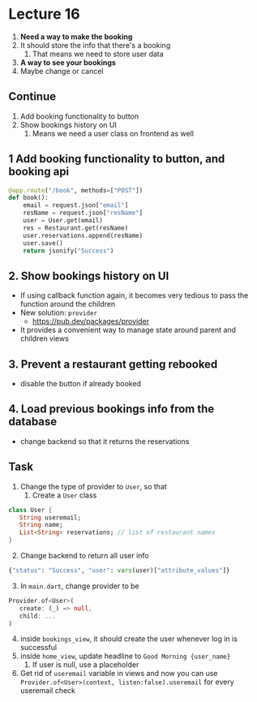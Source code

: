 # Lecture 16

1. **Need a way to make the booking**
2. It should store the info that there's a booking
   1. That means we need to store user data
3. **A way to see your bookings**
4. Maybe change or cancel

## Continue
1. Add booking functionality to button
2. Show bookings history on UI
   1. Means we need a user class on frontend as well

## 1 Add booking functionality to button, and booking api
```python
@app.route("/book", methods=["POST"])
def book():
    email = request.json["email"]
    resName = request.json["resName"]
    user = User.get(email)
    res = Restaurant.get(resName)
    user.reservations.append(resName)
    user.save()
    return jsonify("Success")
```

## 2. Show bookings history on UI
- If using callback function again, it becomes very tedious to pass the function around the children
- New solution: `provider`
  - https://pub.dev/packages/provider
- It provides a convenient way to manage state around parent and children views

## 3. Prevent a restaurant getting rebooked
- disable the button if already booked

## 4. Load previous bookings info from the database
- change backend so that it returns the reservations


## Task
1. Change the type of provider to `User`, so that
   1. Create a `User` class
```dart
class User {
   String useremail;
   String name;
   List<String> reservations; // list of restaurant names
}
```
   2. Change backend to return all user info
```python
{"status": "Success", "user": vars(user)["attribute_values"]}
```
   3. In `main.dart`, change provider to be 
```dart
Provider.of<User>(
   create: (_) => null,
   child: ...
)
```
   4. inside `bookings_view`, it should create the user whenever log in is successful
   5. inside `home_view`, update headline to `Good Morning {user_name}`
      1. If user is null, use a placeholder
   6. Get rid of `useremail` variable in views and now you can use `Provider.of<User>(context, listen:false).useremail` for every useremail check